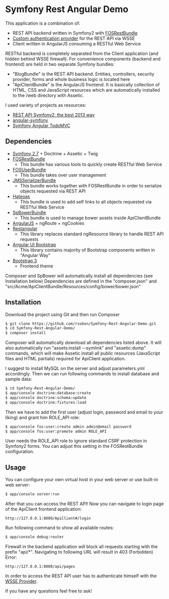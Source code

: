 Symfony Rest Angular Demo
========================

This application is a combination of:
  * REST API backend written in Symfony2 with [FOSRestBundle](https://github.com/FriendsOfSymfony/FOSRestBundle)
  * [Custom authentication provider](http://symfony.com/doc/current/cookbook/security/custom_authentication_provider.html) for the REST API via WSSE
  * Client written in AngularJS consuming a RESTful Web Service

RESTful backend is completely separated from the Client application (and hidden behind WSSE firewall). For convenience components (backend and frontend) are held in two separate Symfony bundles:
  * "BlogBundle" is the REST API backend. Entities, controllers, security provider, forms and whole business logic is located here
  * "ApiClientBundle" is the AngularJS frontend. It is basically collection of HTML, CSS and JavaScript resources which are automatically installed to the /web directory with Assetic.

I used variety of projects as resources:
  * [REST API Symfony2: the best 2013 way](https://github.com/liuggio/symfony2-rest-api-the-best-2013-way/)
  * [angular-symfony](https://github.com/FlyersWeb/angular-symfony)
  * [Symfony Angular TodoMVC](https://github.com/bayne/symfony-angular-todomvc#symfony-angular-todomvc-)

Dependencies
------------

  * [Symfony 2.7](http://symfony.com/) + Doctrine + Assetic + Twig
  *	[FOSRestBundle](https://github.com/FriendsOfSymfony/FOSRestBundle)
  	* This bundle has various tools to quickly create RESTful Web Service
  *	[FOSUserBundle](https://github.com/FriendsOfSymfony/FOSUserBundle)
  	* This bundle takes over user management
  * [JMSSerializerBundle](https://github.com/schmittjoh/JMSSerializerBundle)
  	* This bundle works together with FOSRestBundle in order to serialize objects requested via REST API
  * [Hateoas](https://github.com/willdurand/Hateoas)
  	* This bundle is used to add self links to all objects requested via RESTful Web Service
  * [SpBowerBundle](https://github.com/Spea/SpBowerBundle/)
  	* This bundle is used to manage bower assets inside ApiClientBundle
  * [AngularJS](https://angularjs.org/) + ngRoute + ngCookies
  * [Restangular](https://github.com/mgonto/restangular)
  	* This library replaces standard ngResource library to handle REST API requests
  * [Angular UI Bootstrap](https://github.com/angular-ui/bootstrap)
  	* This library contains majority of Bootstrap components written in "Angular Way"
  * [Bootstrap 3](http://getbootstrap.com/)
  	* Frontend theme

Composer and SpBower will automatically install all dependencies (see Installation below)
Dependencies are defined in the "composer.json" and "src/Acme/ApiClientBundle/Resources/config/bower/bower.json"

Installation
------------

Download the project using Git and then run Composer

```bash
$ git clone https://github.com/rsobon/Symfony-Rest-Angular-Demo.git
$ cd Symfony-Rest-Angular-Demo/
$ composer install
```

Composer will automatically download all dependencies listed above.
It will also automatically run "assets:install --symlink" and "assetic:dump" commands, which will make Assetic install all public resources (JavaScript files and HTML partials) required for ApiClient application.

I suggest to install MySQL on the server and adjust parameters.yml accordingly. Then we can run following commands to install database and sample data:

```bash
$ cd Symfony-Rest-Angular-Demo/
$ app/console doctrine:database:create
$ app/console doctrine:schema:update
$ app/console doctrine:fixtures:load
```

Then we have to add the first user (adjust login, password and email to your liking) and grant him ROLE_API role:

```bash
$ app/console fos:user:create admin admin@email password
$ app/console fos:user:promote admin ROLE_API
```

User needs the ROLE_API role to ignore standard CSRF protection in Symfony2 forms. You can adjust this setting in the FOSRestBundle configuration.

Usage
-----

You can configure your own virtual host in your web server or use built-in web server:

```bash
$ app/console server:run
```

After that you can access the REST API!
Now you can navigate to login page of the ApiClient frontend application:

```
http://127.0.0.1:8000/ApiClient#/login
```

Run following command to show all available routes:

```bash
$ app/console debug:router
```

Firewall in the backend application will block all requests starting with the prefix "api/*". Navigating to following URL will result in 403 (Forbidden) Error:
```
http://127.0.0.1:8000/api/pages
```

In order to access the REST API user has to authenticate himself with the [WSSE Provider](http://obtao.com/blog/2013/06/configure-wsse-on-symfony-with-fosrestbundle).

If you have any questions feel free to ask!

